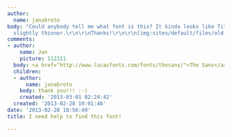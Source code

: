 ```yaml
---
author:
  name: janabroto
body: "Could anybody tell me what font is this? It kinda looks like Titillium but
  slightly thinner.\r\n\r\nThanks!\r\n\r\n[img:sites/default/files/old-images/whatthefont_6056.jpg]"
comments:
- author:
    name: Jan
    picture: 112311
  body: <a href="http://www.lucasfonts.com/fonts/thesans/">The Sans</a>.
  children:
  - author:
      name: janabroto
    body: thank you!!! :-)
    created: '2013-03-01 02:24:42'
  created: '2013-02-28 19:01:46'
date: '2013-02-28 18:56:49'
title: I need help to find this font!

---
```

